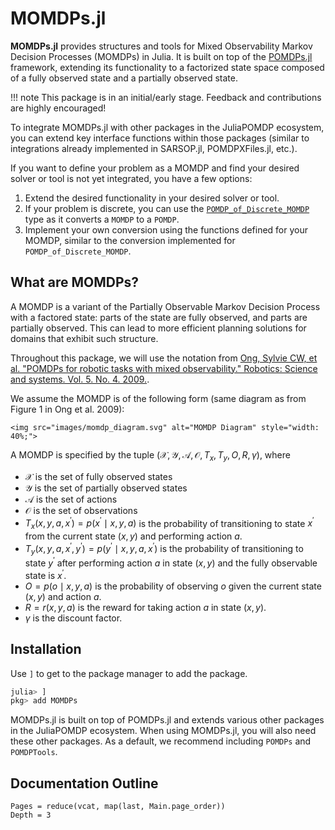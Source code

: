 # MOMDPs.jl

**MOMDPs.jl** provides structures and tools for Mixed Observability Markov Decision Processes (MOMDPs) in Julia. It is built on top of the [POMDPs.jl](https://github.com/JuliaPOMDP/POMDPs.jl) framework, extending its functionality to a factorized state space composed of a fully observed state and a partially observed state.

!!! note
    This package is in an initial/early stage. Feedback and contributions are highly encouraged!
    
To integrate MOMDPs.jl with other packages in the JuliaPOMDP ecosystem, you can extend key interface functions within those packages (similar to integrations already implemented in SARSOP.jl, POMDPXFiles.jl, etc.). 

If you want to define your problem as a MOMDP and find your desired solver or tool is not yet integrated, you have a few options:
1. Extend the desired functionality in your desired solver or tool.
2. If your problem is discrete, you can use the [`POMDP_of_Discrete_MOMDP`](@ref) type as it converts a `MOMDP` to a `POMDP`.
3. Implement your own conversion using the functions defined for your MOMDP, similar to the conversion implemented for `POMDP_of_Discrete_MOMDP`.

## What are MOMDPs?

A MOMDP is a variant of the Partially Observable Markov Decision Process with a factored state: parts of the state are fully observed, and parts are partially observed. This can lead to more efficient planning solutions for domains that exhibit such structure.

Throughout this package, we will use the notation from [Ong, Sylvie CW, et al. "POMDPs for robotic tasks with mixed observability." Robotics: Science and systems. Vol. 5. No. 4. 2009.](https://www.comp.nus.edu.sg/~leews/publications/rss09.pdf).

We assume the MOMDP is of the following form (same diagram as from Figure 1 in Ong et al. 2009):

```@raw html
<img src="images/momdp_diagram.svg" alt="MOMDP Diagram" style="width: 40%;">
```

A MOMDP is specified by the tuple $(\mathcal{X}, \mathcal{Y}, \mathcal{A}, \mathcal{O}, T_x, T_y, O, R, γ)$, where
-  $\mathcal{X}$ is the set of fully observed states
-  $\mathcal{Y}$ is the set of partially observed states
-  $\mathcal{A}$ is the set of actions
-  $\mathcal{O}$ is the set of observations
-  $T_x(x, y, a, x^\prime) = p(x^\prime \mid x, y, a)$ is the probability of transitioning to state $x^\prime$ from the current state $(x, y)$ and performing action $a$.
-  $T_y(x, y, a, x^\prime, y^\prime) = p(y^\prime \mid x, y, a, x^\prime)$ is the probability of transitioning to state $y^\prime$ after performing action $a$ in state $(x, y)$ and the fully observable state is $x^\prime$.
-  $O = p(o \mid x, y, a)$ is the probability of observing $o$ given the current state $(x, y)$ and action $a$.
-  $R = r(x, y, a)$ is the reward for taking action $a$ in state $(x, y)$.
-  $\gamma$ is the discount factor.

## Installation
Use `]` to get to the package manager to add the package. 
```julia
julia> ]
pkg> add MOMDPs
```
 
MOMDPs.jl is built on top of POMDPs.jl and extends various other packages in the JuliaPOMDP ecosystem. When using MOMDPs.jl, you will also need these other packages. As a default, we recommend including `POMDPs` and `POMDPTools`.

## Documentation Outline


```@contents
Pages = reduce(vcat, map(last, Main.page_order))
Depth = 3
```
